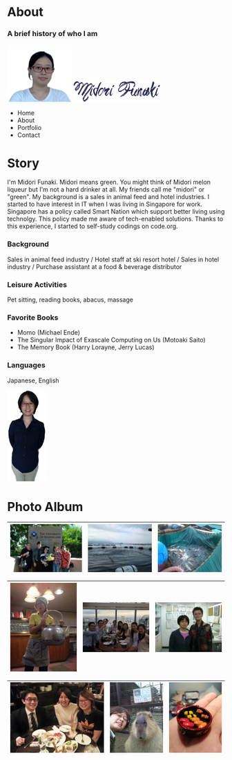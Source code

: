 # About
### A brief history of who I am

<img src="./images_aboutMe/stickyHeaderPhoto.png" width="150px">
<img src="./images_aboutMe/webLogoName.png" width=200px">

- Home
- About
- Portfolio
- Contact

# Story
I'm Midori Funaki. Midori means green.
You might think of Midori melon liqueur but I'm not a hard drinker at all.
My friends call me "midori" or "green".
My background is a sales in animal feed and hotel industries.
I started to have interest in IT when I was living in Singapore for work.
Singapore has a policy called Smart Nation which support better living using technolgy.
This policy made me aware of tech-enabled solutions.
Thanks to this experience, I started to self-study codings on code.org.

### Background
Sales in animal feed industry / 
Hotel staff at ski resort hotel / 
Sales in hotel industry / 
Purchase assistant at a food & beverage distributor

### Leisure Activities
Pet sitting, reading books, abacus, massage

### Favorite Books
- Momo (Michael Ende)
- The Singular Impact of Exascale Computing on Us (Motoaki Saito)
- The Memory Book (Harry Lorayne, Jerry Lucas)

### Languages
Japanese, English

<img src="./images_aboutMe/introPhoto.png" width="90px">

# Photo Album
![](./images_aboutMe/2010uniGrad.jpg)| ![](./images_aboutMe/2011feedingFish.jpg)| ![](./images_aboutMe/2011weightingFish.jpg)
---|---|---

<img src="./images_aboutMe/2015hotelStaff.jpg" width="200px">| <img src="./images_aboutMe/2015singapore.jpg" width="200px">| <img src="./images_aboutMe/2009massageTeacher.jpg" width="200px">
---|---|---

![](./images_aboutMe/2011withBronSis.jpg)| ![](./images_aboutMe/2011withCapybarra.jpg)| ![](./images_aboutMe/2016miniSushi.jpg)
---|---|---